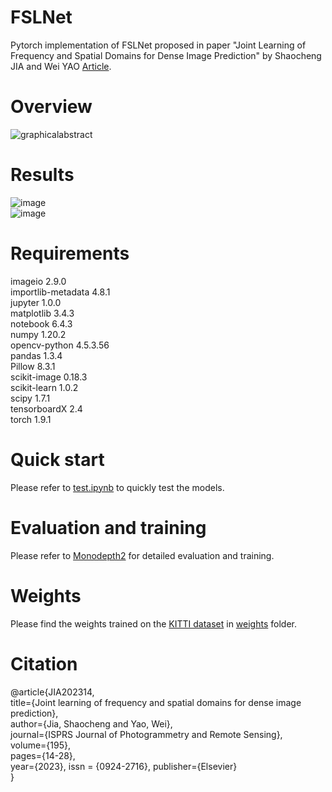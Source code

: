 # FSLNet
Pytorch implementation of FSLNet proposed in paper "Joint Learning of Frequency and Spatial Domains for Dense Image Prediction" by Shaocheng JIA and Wei YAO [Article](https://www.sciencedirect.com/science/article/abs/pii/S092427162200288X?via%3Dihub).

# Overview
![graphicalabstract](https://user-images.githubusercontent.com/48814384/199497474-e9a0e1be-bf02-4ae2-bf77-77e2cbcfc9aa.jpg)

# Results
![image](https://user-images.githubusercontent.com/48814384/199512209-bcc6ac01-a7af-496d-b8b7-09bac826ea7e.png)  
![image](https://user-images.githubusercontent.com/48814384/199512420-edb46f75-4f4b-4b4a-8999-94e6078082be.png)

# Requirements 
imageio             2.9.0   
importlib-metadata  4.8.1  
jupyter             1.0.0  
matplotlib          3.4.3  
notebook            6.4.3  
numpy               1.20.2  
opencv-python       4.5.3.56  
pandas              1.3.4  
Pillow              8.3.1  
scikit-image        0.18.3  
scikit-learn        1.0.2  
scipy               1.7.1  
tensorboardX        2.4  
torch               1.9.1  

# Quick start
Please refer to [test.ipynb](./test.ipynb) to quickly test the models.

# Evaluation and training
Please refer to [Monodepth2](https://github.com/nianticlabs/monodepth2) for detailed evaluation and training.

# Weights
Please find the weights trained on the [KITTI dataset](https://www.cvlibs.net/datasets/kitti/) in [weights](./weights) folder.

# Citation
@article{JIA202314,  
   title={Joint learning of frequency and spatial domains for dense image prediction},  
   author={Jia, Shaocheng and Yao, Wei},  
   journal={ISPRS Journal of Photogrammetry and Remote Sensing},  
   volume={195},  
   pages={14-28},  
   year={2023}, 
   issn = {0924-2716},
   publisher={Elsevier}  
}  


